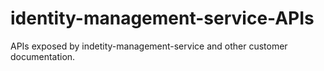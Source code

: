 # identity-management-service-APIs
APIs exposed by indetity-management-service and other customer documentation.
